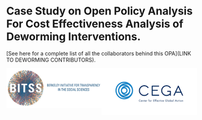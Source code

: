 # Case Study on Open Policy Analysis For Cost Effectiveness Analysis of Deworming Interventions.

[See here for a complete list of all the collaborators behind this OPA](LINK TO DEWORMING CONTRIBUTORS).

<p align="middle">
  <img align="left" width="50%" src="./code/BITSS_logo_horizontal.png">
  <img align="right" width="50%" src="./code/CEGA_logo.png">
</p>
<!--![BITSS logo](./code/BITSS_logo_horizontal.png){style="width: 40%"} ![CEGA logo](./code/CEGA_logo.png){style="width: 50%"}{style="display: block; margin-left: auto;
  margin-right: auto; width: 50%"} 
  
REPLACE WEALTH TAX LINKS WITH DEWORMING LINKS -->

Open in RStudio: [![Binder](http://mybinder.org/badge_logo.svg)](https://mybinder.org/v2/gh/BITSS/opa-wealthtax/master?urlpath=rstudio)

Go straight to the Shiny app: [![Binder](http://mybinder.org/badge_logo.svg)](https://mybinder.org/v2/gh/BITSS/opa-wealthtax/master?urlpath=shiny/code/interactive_visualization/)

This repository and its accompanying dynamic document and Shiny app are three key components of an Open Policy Analysis (OPA) on the costs and benefits of mass deworming interventions in various settings. Together, these materials create a transparent and reproducible analysis to facilitate collaboration and discussion about deworming policy.

<img align="right" width="50%" height="50%" src="./code/OPA_layers.png">
1 - [An interactive plot](http://wealthtaxsimulator.org/simulator_app/), which summarizes the interactions between all key parameters for a given set of assumptions. Materials can be found in: [`code\shiny_app`](https://github.com/BITSS-OPA/opa-deworming/tree/master/code/shiny_app).

2 - Open policy report in the form of a [dynamic document](http://wealthtaxsimulator.org/analysis/) [replace with link to deworming doc], which details all data, code, and assumptions included in the analysis. Materials can be found in: [`code\dynamic_doc`](https://github.com/BITSS/opa-wealthtax/tree/master/code/dynamic_doc).

3 - This Github repository, which stores all data, code, and materials necessary to replicate the analysis in full with minimal effort.  

This case study complies with the highest levels of the [Open Policy Analysis (OPA) Guidelines](https://www.bitss.org/opa/community-standards/). We also look to demonstrate tools, ideas, and practices through which OPA can be implemented in practice. This exercise, and future case studies, in turn will inform the Guidelines.

To learn more about BITSS and our OPA initiative [click here](https://www.bitss.org/opa/). If you would like to collaborate with BITSS to develop a demonstration of a OPA in your organization please email Aleks Bogdanoski (abogdanoski@berkeley.edu).
